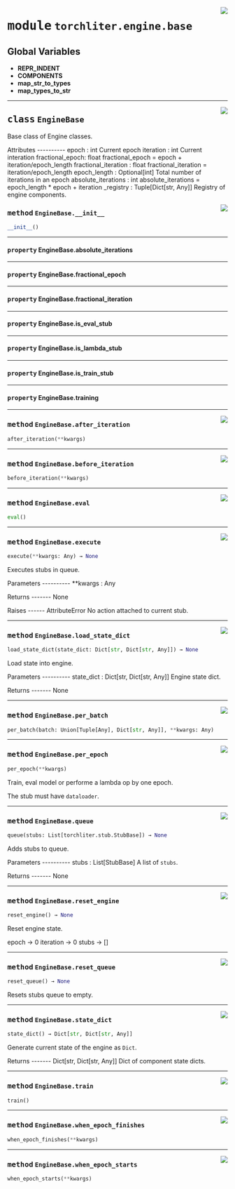 <!-- markdownlint-disable -->

<a href="https://github.com/ChenchaoZhao/TorchLiter/tree/main/src/torchliter/engine/base.py#L0"><img align="right" style="float:right;" src="https://img.shields.io/badge/-source-cccccc?style=flat-square"></a>

# <kbd>module</kbd> `torchliter.engine.base`




**Global Variables**
---------------
- **REPR_INDENT**
- **COMPONENTS**
- **map_str_to_types**
- **map_types_to_str**


---

<a href="https://github.com/ChenchaoZhao/TorchLiter/tree/main/src/torchliter/engine/base.py#L13"><img align="right" style="float:right;" src="https://img.shields.io/badge/-source-cccccc?style=flat-square"></a>

## <kbd>class</kbd> `EngineBase`
Base class of Engine classes. 

Attributes 
---------- epoch : int  Current epoch iteration : int  Current interation fractional_epoch: float  fractional_epoch = epoch + iteration/epoch_length fractional_iteration : float  fractional_iteration = iteration/epoch_length epoch_length : Optional[int]  Total number of iterations in an epoch absolute_iterations : int  absolute_iterations = epoch_length * epoch + iteration _registry : Tuple[Dict[str, Any]]  Registry of engine components. 

<a href="https://github.com/ChenchaoZhao/TorchLiter/tree/main/src/torchliter/engine/base.py#L46"><img align="right" style="float:right;" src="https://img.shields.io/badge/-source-cccccc?style=flat-square"></a>

### <kbd>method</kbd> `EngineBase.__init__`

```python
__init__()
```






---

#### <kbd>property</kbd> EngineBase.absolute_iterations





---

#### <kbd>property</kbd> EngineBase.fractional_epoch





---

#### <kbd>property</kbd> EngineBase.fractional_iteration





---

#### <kbd>property</kbd> EngineBase.is_eval_stub





---

#### <kbd>property</kbd> EngineBase.is_lambda_stub





---

#### <kbd>property</kbd> EngineBase.is_train_stub





---

#### <kbd>property</kbd> EngineBase.training







---

<a href="https://github.com/ChenchaoZhao/TorchLiter/tree/main/src/torchliter/engine/base.py#L212"><img align="right" style="float:right;" src="https://img.shields.io/badge/-source-cccccc?style=flat-square"></a>

### <kbd>method</kbd> `EngineBase.after_iteration`

```python
after_iteration(**kwargs)
```





---

<a href="https://github.com/ChenchaoZhao/TorchLiter/tree/main/src/torchliter/engine/base.py#L209"><img align="right" style="float:right;" src="https://img.shields.io/badge/-source-cccccc?style=flat-square"></a>

### <kbd>method</kbd> `EngineBase.before_iteration`

```python
before_iteration(**kwargs)
```





---

<a href="https://github.com/ChenchaoZhao/TorchLiter/tree/main/src/torchliter/engine/base.py#L189"><img align="right" style="float:right;" src="https://img.shields.io/badge/-source-cccccc?style=flat-square"></a>

### <kbd>method</kbd> `EngineBase.eval`

```python
eval()
```





---

<a href="https://github.com/ChenchaoZhao/TorchLiter/tree/main/src/torchliter/engine/base.py#L312"><img align="right" style="float:right;" src="https://img.shields.io/badge/-source-cccccc?style=flat-square"></a>

### <kbd>method</kbd> `EngineBase.execute`

```python
execute(**kwargs: Any) → None
```

Executes stubs in queue. 

Parameters 
---------- **kwargs : Any 

Returns 
------- None 

Raises 
------ AttributeError  No action attached to current stub. 

---

<a href="https://github.com/ChenchaoZhao/TorchLiter/tree/main/src/torchliter/engine/base.py#L150"><img align="right" style="float:right;" src="https://img.shields.io/badge/-source-cccccc?style=flat-square"></a>

### <kbd>method</kbd> `EngineBase.load_state_dict`

```python
load_state_dict(state_dict: Dict[str, Dict[str, Any]]) → None
```

Load state into engine. 

Parameters 
---------- state_dict : Dict[str, Dict[str, Any]]  Engine state dict. 

Returns 
------- None 

---

<a href="https://github.com/ChenchaoZhao/TorchLiter/tree/main/src/torchliter/engine/base.py#L200"><img align="right" style="float:right;" src="https://img.shields.io/badge/-source-cccccc?style=flat-square"></a>

### <kbd>method</kbd> `EngineBase.per_batch`

```python
per_batch(batch: Union[Tuple[Any], Dict[str, Any]], **kwargs: Any)
```





---

<a href="https://github.com/ChenchaoZhao/TorchLiter/tree/main/src/torchliter/engine/base.py#L239"><img align="right" style="float:right;" src="https://img.shields.io/badge/-source-cccccc?style=flat-square"></a>

### <kbd>method</kbd> `EngineBase.per_epoch`

```python
per_epoch(**kwargs)
```

Train, eval model or performe a lambda op by one epoch. 

The stub must have `dataloader`. 

---

<a href="https://github.com/ChenchaoZhao/TorchLiter/tree/main/src/torchliter/engine/base.py#L293"><img align="right" style="float:right;" src="https://img.shields.io/badge/-source-cccccc?style=flat-square"></a>

### <kbd>method</kbd> `EngineBase.queue`

```python
queue(stubs: List[torchliter.stub.StubBase]) → None
```

Adds stubs to queue. 

Parameters 
---------- stubs : List[StubBase]  A list of `stubs`. 

Returns 
------- None 

---

<a href="https://github.com/ChenchaoZhao/TorchLiter/tree/main/src/torchliter/engine/base.py#L51"><img align="right" style="float:right;" src="https://img.shields.io/badge/-source-cccccc?style=flat-square"></a>

### <kbd>method</kbd> `EngineBase.reset_engine`

```python
reset_engine() → None
```

Reset engine state. 

epoch -> 0 iteration -> 0 stubs -> [] 

---

<a href="https://github.com/ChenchaoZhao/TorchLiter/tree/main/src/torchliter/engine/base.py#L308"><img align="right" style="float:right;" src="https://img.shields.io/badge/-source-cccccc?style=flat-square"></a>

### <kbd>method</kbd> `EngineBase.reset_queue`

```python
reset_queue() → None
```

Resets stubs queue to empty. 

---

<a href="https://github.com/ChenchaoZhao/TorchLiter/tree/main/src/torchliter/engine/base.py#L126"><img align="right" style="float:right;" src="https://img.shields.io/badge/-source-cccccc?style=flat-square"></a>

### <kbd>method</kbd> `EngineBase.state_dict`

```python
state_dict() → Dict[str, Dict[str, Any]]
```

Generate current state of the engine as `Dict`. 

Returns 
------- Dict[str, Dict[str, Any]]  Dict of component state dicts. 

---

<a href="https://github.com/ChenchaoZhao/TorchLiter/tree/main/src/torchliter/engine/base.py#L185"><img align="right" style="float:right;" src="https://img.shields.io/badge/-source-cccccc?style=flat-square"></a>

### <kbd>method</kbd> `EngineBase.train`

```python
train()
```





---

<a href="https://github.com/ChenchaoZhao/TorchLiter/tree/main/src/torchliter/engine/base.py#L206"><img align="right" style="float:right;" src="https://img.shields.io/badge/-source-cccccc?style=flat-square"></a>

### <kbd>method</kbd> `EngineBase.when_epoch_finishes`

```python
when_epoch_finishes(**kwargs)
```





---

<a href="https://github.com/ChenchaoZhao/TorchLiter/tree/main/src/torchliter/engine/base.py#L203"><img align="right" style="float:right;" src="https://img.shields.io/badge/-source-cccccc?style=flat-square"></a>

### <kbd>method</kbd> `EngineBase.when_epoch_starts`

```python
when_epoch_starts(**kwargs)
```






